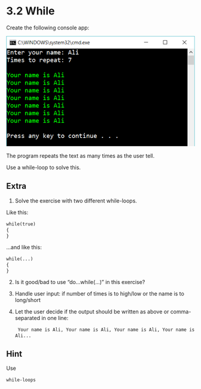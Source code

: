 ﻿# 3.2 While

Create the following console app:

![5](Images/5.png)
 
The program repeats the text as many times as the user tell.

Use a while-loop to solve this.

## Extra

1. Solve the exercise with two different while-loops.

Like this:

    while(true) 
    {
    }

...and like this:

    while(...) 
    {
    }

2. Is it good/bad to use “do...while(...)” in this exercise?

3. Handle user input: if number of times is to high/low or the name is to long/short

4. Let the user decide if the output should be written as above or comma-separated in one line:

	    Your name is Ali, Your name is Ali, Your name is Ali, Your name is Ali...

## Hint

Use

    while-loops